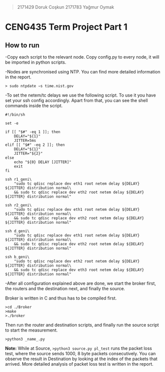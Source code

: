 > 2171429 Doruk Coşkun
> 2171783 Yağmur Oymak

# CENG435 Term Project Part 1

## How to run

-Copy each script to the relevant node. Copy config.py to every node, it will be imported in python scripts.

-Nodes are synchronised using NTP. You can find more detailed information in the report.

```
> sudo ntpdate −s time.nist.gov
```

-To set the netem/tc delays we use the following script. To use it you have set your ssh config accordingly. Apart from that, you can see the shell commands inside the script.

```
#!/bin/sh

set -e

if [[ "$#" -eq 1 ]]; then
    DELAY="${1}"
    JITTER=5ms
elif [[ "$#" -eq 2 ]]; then
    DELAY="${1}"
    JITTER="${2}"
else
    echo "${0} DELAY [JITTER]"
    exit
fi

ssh r1_geni\
    "sudo tc qdisc replace dev eth1 root netem delay ${DELAY} ${JITTER} distribution normal\
    && sudo tc qdisc replace dev eth2 root netem delay ${DELAY} ${JITTER} distribution normal"

ssh r2_geni\
    "sudo tc qdisc replace dev eth1 root netem delay ${DELAY} ${JITTER} distribution normal\
    && sudo tc qdisc replace dev eth2 root netem delay ${DELAY} ${JITTER} distribution normal"

ssh d_geni\
    "sudo tc qdisc replace dev eth1 root netem delay ${DELAY} ${JITTER} distribution normal\
    && sudo tc qdisc replace dev eth2 root netem delay ${DELAY} ${JITTER} distribution normal"

ssh b_geni\
    "sudo tc qdisc replace dev eth2 root netem delay ${DELAY} ${JITTER} distribution normal\
    && sudo tc qdisc replace dev eth3 root netem delay ${DELAY} ${JITTER} distribution normal"
```

-After all configuration explained above are done, we start the broker first, the routers and the destination next, and finally the source.

Broker is written in C and thus has to be compiled first. 

```
>cd ./Broker
>make
>./broker
```

Then run the router and destination scripts, and finally run the source script to start the measurement.

```
>python3 _name_.py 
```

**Note:** While at Source, ```>python3 source.py pl_test``` runs the packet loss test, where the source sends 1000, 8 byte packets consecutively. You can observe the result in Destination by looking at the index of the packets that arrived. More detailed analysis of packet loss test is written in the report.
